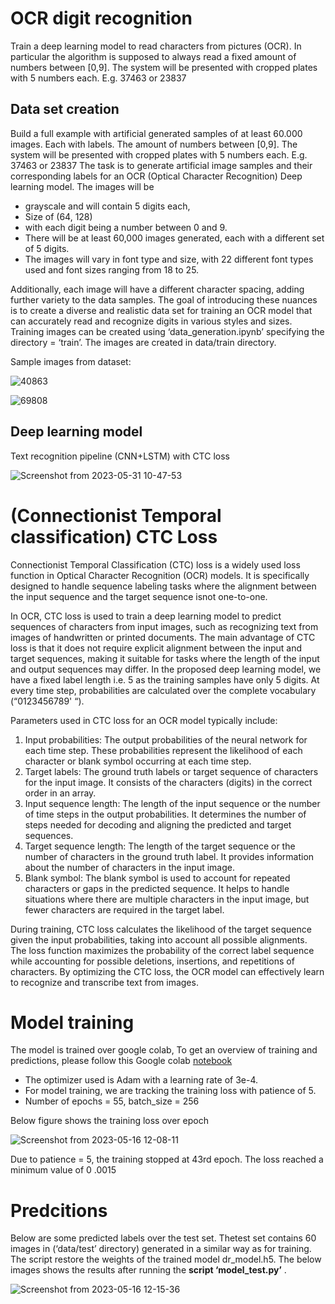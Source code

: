 # OCR digit recognition

Train a deep learning model to read characters from pictures (OCR). In particular the algorithm is supposed
to always read a fixed amount of numbers between [0,9]. The system will be presented with cropped plates
with 5 numbers each. E.g. 37463 or 23837

## Data set creation

Build a full example with artificial generated samples of at least 60.000 images. Each with labels. The amount of numbers between [0,9]. The system will be presented with cropped plates with 5 numbers each.
E.g. 37463 or 23837
The task is to generate artificial image samples and their corresponding labels for an OCR (Optical Character Recognition) Deep learning model. The images will be

- grayscale and will contain 5 digits each,
- Size of (64, 128)
- with each digit being a number between 0 and 9.
- There will be at least 60,000 images generated, each with a different set of 5 digits.
- The images will vary in font type and size, with 22 different font types used and font sizes ranging from 18 to 25.

Additionally, each image will have a different character spacing, adding further variety to the data samples. The goal of introducing these nuances is to create a diverse and realistic data set for training an OCR model that can accurately read and recognize digits in various styles and sizes. Training images can be created
using ‘data_generation.ipynb’ specifying the directory = ‘train’. The images are created in data/train directory.

Sample images from dataset:

![40863](https://github.com/anandkr123/ocr-digit-recognition/assets/23450113/b9da93be-33a6-4dbb-a355-6e68dfbd3774)

![69808](https://github.com/anandkr123/ocr-digit-recognition/assets/23450113/45301612-c114-49d2-9147-c376ca1c56cf)


## Deep learning model

Text recognition pipeline (CNN+LSTM) with CTC loss

![Screenshot from 2023-05-31 10-47-53](https://github.com/anandkr123/ocr-digit-recognition/assets/23450113/03f24589-2ce6-48e9-8d84-247c6c03ad3a)


# (Connectionist Temporal classification) CTC Loss

Connectionist Temporal Classification (CTC) loss is a widely used loss function in Optical Character Recognition (OCR) models. It is specifically designed to handle sequence labeling tasks where the alignment between the input sequence and the target sequence isnot one-to-one.

In OCR, CTC loss is used to train a deep learning model to predict sequences of characters from input images, such as recognizing text from images of handwritten or printed documents. The main advantage of CTC loss is that it does not require explicit alignment between the input and target sequences, making it suitable for tasks where the length of the input and output sequences may differ. In the proposed deep learning model, we have a fixed label length i.e. 5 as the training
samples have only 5 digits. At every time step, probabilities are calculated over the complete vocabulary (“0123456789' “).

Parameters used in CTC loss for an OCR model typically include:
1. Input probabilities: The output probabilities of the neural network for each time step. These probabilities represent the likelihood of each character or blank symbol occurring at each time step.
2. Target labels: The ground truth labels or target sequence of characters for the input image. It consists of the characters (digits) in the correct order in an array.
3. Input sequence length: The length of the input sequence or the number of time steps in the output probabilities. It determines the number of steps needed for decoding and aligning the predicted and target sequences.
4. Target sequence length: The length of the target sequence or the number of characters in the ground truth label. It provides information about the number of characters in the input image.
5. Blank symbol: The blank symbol is used to account for repeated characters or gaps in the predicted sequence. It helps to handle situations where there are multiple characters in the input image, but fewer characters are required in the target label.

During training, CTC loss calculates the likelihood of the target sequence given the input probabilities, taking into account all possible alignments. The loss function maximizes the probability of the correct label sequence while accounting for possible deletions, insertions, and
repetitions of characters. By optimizing the CTC loss, the OCR model can effectively learn to recognize and transcribe text from images.

# Model training

The model is trained over google colab, To get an overview of training and predictions, please follow this Google colab [notebook](https://colab.research.google.com/drive/1UP9YlU0v8u2i7nnDH6UMFw_tm8nV7ozP?authuser=2#scrollTo=j8NcITX_6rda)
- The optimizer used is Adam with a learning rate of 3e-4.
- For model training, we are tracking the training loss with patience of 5.
- Number of epochs = 55, batch_size = 256

Below figure shows the training loss over epoch

![Screenshot from 2023-05-16 12-08-11](https://github.com/anandkr123/ocr-digit-recognition/assets/23450113/e8016eff-38ff-4ce2-a6fe-0751b76d0a5a)


Due to patience = 5, the training stopped at 43rd epoch. The loss reached a minimum value
of 0 .0015

# Predcitions

Below are some predicted labels over the test set.
Thetest set contains 60 images in (‘data/test’ directory) generated in a similar way as for training. The script restore the weights of the trained model dr_model.h5. The below images shows the results after running the **script ‘model_test.py’** .

![Screenshot from 2023-05-16 12-15-36](https://github.com/anandkr123/ocr-digit-recognition/assets/23450113/5deef8de-5ba6-4362-adb3-c3184c10c1ec)


